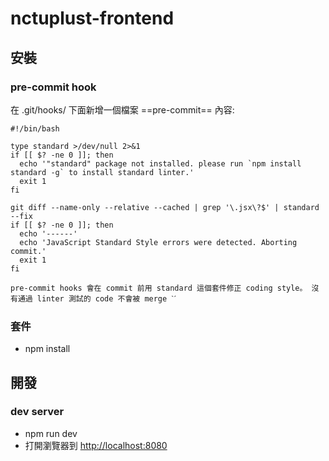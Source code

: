 
nctuplust-frontend
===

## 安裝
### pre-commit hook
在 .git/hooks/ 下面新增一個檔案 ==pre-commit== 
內容:
```shell
#!/bin/bash

type standard >/dev/null 2>&1
if [[ $? -ne 0 ]]; then
  echo '"standard" package not installed. please run `npm install standard -g` to install standard linter.'
  exit 1
fi

git diff --name-only --relative --cached | grep '\.jsx\?$' | standard --fix
if [[ $? -ne 0 ]]; then
  echo '------'
  echo 'JavaScript Standard Style errors were detected. Aborting commit.'
  exit 1
fi
```
`
pre-commit hooks 會在 commit 前用 standard 這個套件修正 coding style。
沒有通過 linter 測試的 code 不會被 merge ˋˊ
`
### 套件
- npm install


## 開發 
### dev server
- npm run dev
- 打開瀏覽器到 [http://localhost:8080](http://localhost:8080)

